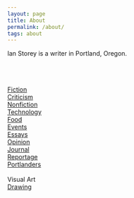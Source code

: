 ```yaml
---
layout: page
title: About
permalink: /about/
tags: about
---
```


Ian Storey is a writer in Portland, Oregon. <br>
<br>
<!-- <a href="{{ site.baseurl }}/cv">CV</a> -->
<br>
<br>
<a href="{{ site.baseurl }}/category/fiction">Fiction</a>
<br>
<a href="{{ site.baseurl }}/category/criticism">Criticism</a>
<br>
<a href="{{ site.baseurl }}/category/nonfiction">Nonfiction</a>
<br>
<a href="{{ site.baseurl }}/category/nonfiction">Technology</a>
<br>
<a href="{{ site.baseurl }}/category/nonfiction">Food</a>
<br>
<a href="{{ site.baseurl }}/category/nonfiction">Events</a>
<br>
<a href="{{ site.baseurl }}/category/nonfiction">Essays</a>
<br>
<a href="{{ site.baseurl }}/category/nonfiction">Opinion</a>
<br>
<a href="{{ site.baseurl }}/category/nonfiction">Journal</a>
<br>
<a href="{{ site.baseurl }}/reportage">Reportage</a>
<br>
<a href="{{ site.baseurl }}/category/portlanders">Portlanders</a>
<br>
<br>
Visual Art
<br>
<a href="http://kidgruesome.art">Drawing</a>
<!--<a href="http://www.thestoreysofar.com/blog/">Design</a>
<br>
<a href="{{ site.baseurl }}/copywriting">Copy</a>
<br>
<a href="{{ site.baseurl }}/cv">CV</a>
<br>-->
